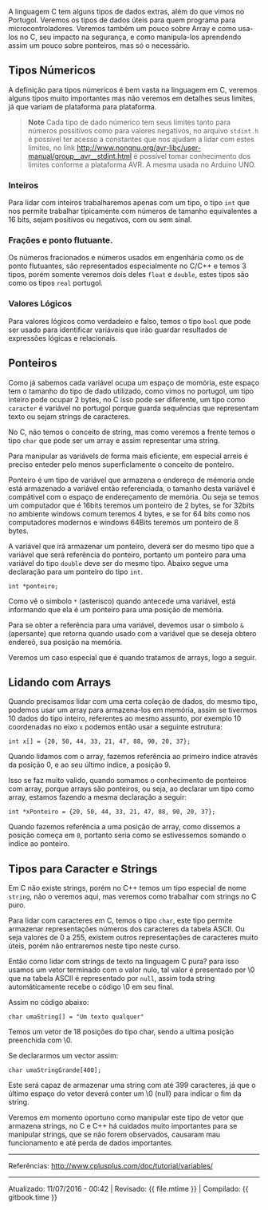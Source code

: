 A linguagem C tem alguns tipos de dados extras, além do que vimos no Portugol. Veremos os tipos de dados úteis para quem programa para microcontroladores. Veremos também um pouco sobre Array e como usa-los no C, seu impacto na segurança, e como manipula-los aprendendo assim um pouco sobre ponteiros, mas só o necessário.


## Tipos Númericos

A definição para tipos númericos é bem vasta na linguagem em C, veremos alguns tipos muito importantes mas não veremos em detalhes seus limites, já que variam de plataforma para plataforma.

> **Note** 
> Cada tipo de dado númerico tem seus limites tanto para números possitivos como para valores negativos, no arquivo ``stdint.h`` é possível ter acesso a constantes que nos ajudam a lidar com estes limites, no link http://www.nongnu.org/avr-libc/user-manual/group__avr__stdint.html é possível tomar conhecimento dos limites conforme a plataforma AVR. A mesma usada no Arduino UNO.

### Inteiros

Para lidar com inteiros trabalharemos apenas com um tipo, o tipo `int` que nos permite trabalhar típicamente com números de tamanho equivalentes a 16 bits, sejam positivos ou negativos, com ou sem sinal.

### Frações e ponto flutuante.

Os números fracionados e números usados em engenhária como os de ponto flutuantes, são representados especialmente no C/C++ e temos 3 tipos, porém somente veremos dois deles `float` e `double`, estes tipos são como os tipos `real` portugol.

### Valores Lógicos

Para valores lógicos como verdadeiro e falso, temos o tipo `bool` que pode ser usado para identificar variáveis que irão guardar resultados de expressões lógicas e relacionais.

## Ponteiros
Como já sabemos cada variável ocupa um espaço de momória, este espaço tem o tamanho do tipo de dado utilizado, como vimos no portugol, um tipo inteiro pode ocupar 2 bytes, no C isso pode ser diferente, um tipo como `caracter` é variável no portugol porque guarda sequências que representam texto ou sejam strings de caracteres.

No C, não temos o conceito de string, mas como veremos a frente temos o tipo `char` que pode ser um array e assim representar uma string.

Para manipular as variávels de forma mais eficiente, em especial arreis é preciso enteder pelo menos superficlamente o conceito de ponteiro.

Ponteiro é um tipo de variável que armazena o endereço de mémoria onde está armazenado a variável então referenciada, o tamanho desta variável é compátivel com o espaço de endereçamento de memória. Ou seja se temos um computador que é 16bits teremos um ponteiro de 2 bytes, se for 32bits no ambiente windows comum teremos 4 bytes, e se for 64 bits como nos computadores modernos e windows 64Bits teremos um ponteiro de 8 bytes.

A variável que irá armazenar um ponteiro, deverá ser do mesmo tipo que a variável que será referência do ponteiro, portanto um ponteiro para uma variável do tipo `double` deve ser do mesmo tipo. Abaixo segue uma declaração para um ponteiro do tipo `int`.

```
int *ponteiro;
```

Como vê o simbolo `*` (asterisco) quando antecede uma variável, está informando que ela é um ponteiro para uma posição de memória.

Para se obter a referência para uma variável, devemos usar o simbolo `&` (apersante) que retorna quando usado com a variável que se deseja obtero endereõ, sua posição na memória.

Veremos um caso especial que é quando tratamos de arrays, logo a seguir.

## Lidando com Arrays
Quando precisamos lidar com uma certa coleção de dados, do mesmo tipo, podemos usar um array para armazena-los em memória, assim se tivermos 10 dados do tipo inteiro, referentes ao mesmo assunto, por exemplo 10 coordenadas no eixo `x` podemos então usar a seguinte estrutura:

```
int x[] = {20, 50, 44, 33, 21, 47, 88, 90, 20, 37};
```

Quando lidamos com o array, fazemos referência ao primeiro indice através da posição 0, e ao seu último indice, a posição 9.

Isso se faz muito valido, quando somamos o conhecimento de ponteiros com array, porque arrays são ponteiros, ou seja, ao declarar um tipo como array, estamos fazendo a mesma declaração a seguir:

```
int *xPonteiro = {20, 50, 44, 33, 21, 47, 88, 90, 20, 37};
```

Quando fazemos referência a uma posição de array, como dissemos a posição começa em `0`, portanto seria como se estivessemos somando o indice ao ponteiro.

## Tipos para Caracter e Strings

Em C não existe strings, porém no C++ temos um tipo especial de nome `string`, não o veremos aqui, mas veremos como trabalhar com strings no C puro.

Para lidar com caracteres em C, temos o tipo `char`, este tipo permite armazenar representações números dos caracteres da tabela ASCII. Ou seja valores de 0 a 255, existem outros representações de caracteres muito úteis, porém não entraremos neste tipo neste curso.

Então como lidar com strings de texto na linguagem C pura? para isso usamos um vetor terminado com o valor nulo, tal valor é presentado por \0 que na tabela ASCII é representado por `null`, assim toda string automáticamente recebe o código \0 em seu final.

Assim no código abaixo:

```
char umaString[] = "Um texto qualquer"
```

Temos um vetor de 18 posições do tipo char, sendo a ultima posição preenchida com \0.

Se declararmos um vector assim:

```
char umaStringGrande[400];
```

Este será capaz de armazenar uma string com até 399 caracteres, já que o último espaço do vetor deverá conter um \0 (null) para indicar o fim da string.

Veremos em momento oportuno como manipular este tipo de vetor que armazena strings, no C e C++ há cuidados muito importantes para se manipular strings, que se não forem observados, causaram mau funcionamento e até perda de dados importantes.

---
Referências: http://www.cplusplus.com/doc/tutorial/variables/

---
Atualizado: 11/07/2016 - 00:42 | Revisado: {{ file.mtime }} | Compilado: {{ gitbook.time }}
